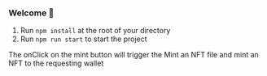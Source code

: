 
### **Welcome 👋**

1. Run `npm install` at the root of your directory
2. Run `npm run start` to start the project

The onClick on the mint button will trigger the Mint an NFT file and mint an NFT to the requesting wallet
